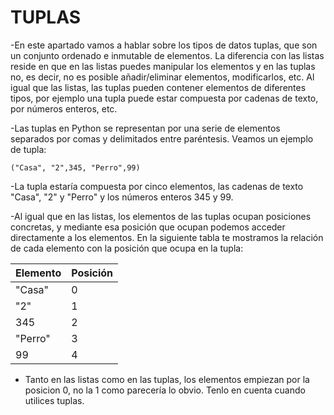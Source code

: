# TUPLAS

-En este apartado vamos a hablar sobre los tipos de datos tuplas, que son un conjunto ordenado e inmutable de elementos. La diferencia con las listas reside en que en las listas puedes manipular los elementos y en las tuplas no, es decir, no es posible añadir/eliminar elementos, modificarlos, etc. Al igual que las listas, las tuplas pueden contener elementos de diferentes tipos, por ejemplo una tupla puede estar compuesta por cadenas de texto, por números enteros, etc.

-Las tuplas en Python se representan por una serie de elementos separados por comas y delimitados entre paréntesis. Veamos un ejemplo de tupla:

`("Casa", "2",345, "Perro",99)`

-La tupla estaría compuesta por cinco elementos, las cadenas de texto "Casa", "2" y "Perro" y los números enteros 345 y 99.

-Al igual que en las listas, los elementos de las tuplas ocupan posiciones concretas, y mediante esa posición que ocupan podemos acceder directamente a los elementos. En la siguiente tabla te mostramos la relación de cada elemento con la posición que ocupa en la tupla:

| Elemento | Posición |
|------|--------|
| "Casa"   |     0    |
| "2"      |     1    |
| 345      |     2    |  
| "Perro"  |     3    |
| 99       |     4    |

- Tanto en las listas como en las tuplas, los elementos empiezan por la posicion 0, no la 1 como parecería lo obvio. Tenlo en cuenta cuando utilices tuplas.